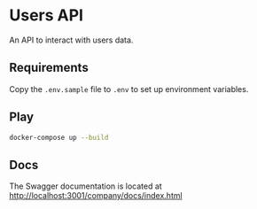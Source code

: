 # Users API

An API to interact with users data.

## Requirements
Copy the `.env.sample` file to `.env` to set up environment variables.

## Play
```sh
docker-compose up --build
```

## Docs
The Swagger documentation is located at [http://localhost:3001/company/docs/index.html](http://localhost:3001/api/v1/docs/index.html)

